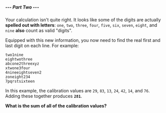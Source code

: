 ##### --- Part Two ---

Your calculation isn't quite right. It looks like some of the digits are actually **spelled out with letters**: `one`, `two`, `three`, `four`, `five`, `six`, `seven`, `eight`, and `nine` **also** count as valid "digits".

Equipped with this new information, you now need to find the real first and last digit on each line. For example:

```
two1nine
eightwothree
abcone2threexyz
xtwone3four
4nineeightseven2
zoneight234
7pqrstsixteen
```

In this example, the calibration values are `29`, `83`, `13`, `24`, `42`, `14`, and `76`. Adding these together produces **`281`**.

**What is the sum of all of the calibration values?**
